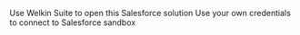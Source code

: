 Use Welkin Suite to open this Salesforce solution
Use your own credentials to connect to Salesforce sandbox


